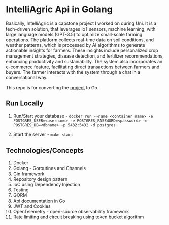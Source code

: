 # IntelliAgric Api in Golang

Basically, IntelliAgric is a capstone project I worked on during Uni. It is a tech-driven solution, that leverages IoT sensors, machine learning, with large language models (GPT-3.5) to optimize small-scale farming operations. The platform collects real-time data on soil conditions, and weather patterns, which is processed by AI algorithms to generate actionable insights for farmers. These insights include personalized crop management strategies, disease detection, and fertilizer recommendations, enhancing productivity and sustainability. The system also incorporates an e-commerce feature, facilitating direct transactions between farmers and buyers. The farmer interacts with the system through a chat in a conversational way. 

This repo is for converting the [project](https://github.com/tinotenda-alfaneti/intelliagric-capstone) to Go. 

## Run Locally

1. Run/Start your database - `docker run --name <container name> -e POSTGRES_USER=<username> -e POSTGRES_PASSWORD=<password> -e POSTGRES_DB=<dbname> -p 5432:5432 -d postgres`

2. Start the server -  `make start`



## Technologies/Concepts

1. Docker
2. Golang - Goroutines and Channels
3. Gin framework
4. Repository design pattern
5. IoC using Dependency Injection
6. Testing
7. GORM
8. Api documentation in Go
9. JWT and Cookies
10. OpenTelemetry - open-source observability framework
11. Rate limiting and circuit breaking using token bucket algorithm
